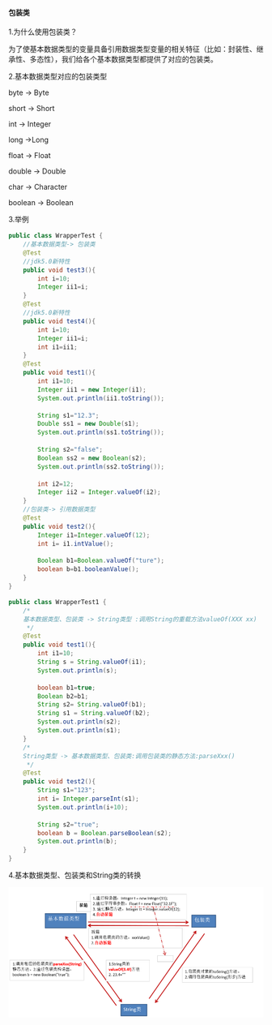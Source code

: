 #### 包装类

1.为什么使用包装类？

为了使基本数据类型的变量具备引用数据类型变量的相关特征（比如：封装性、继承性、多态性），我们给各个基本数据类型都提供了对应的包装类。

2.基本数据类型对应的包装类型

byte -> Byte

short -> Short

int -> Integer

long ->Long

float -> Float

double -> Double

char -> Character

boolean -> Boolean

3.举例

```java
public class WrapperTest {
    //基本数据类型-> 包装类
    @Test
    //jdk5.0新特性
    public void test3(){
        int i=10;
        Integer ii1=i;
    }
    @Test
    //jdk5.0新特性
    public void test4(){
        int i=10;
        Integer ii1=i;
        int i1=ii1;
    }
    @Test
    public void test1(){
        int i1=10;
        Integer ii1 = new Integer(i1);
        System.out.println(ii1.toString());

        String s1="12.3";
        Double ss1 = new Double(s1);
        System.out.println(ss1.toString());

        String s2="false";
        Boolean ss2 = new Boolean(s2);
        System.out.println(ss2.toString());

        int i2=12;
        Integer ii2 = Integer.valueOf(i2);
    }
    //包装类-> 引用数据类型
    @Test
    public void test2(){
        Integer i1=Integer.valueOf(12);
        int i= i1.intValue();

        Boolean b1=Boolean.valueOf("ture");
        boolean b=b1.booleanValue();
    }
}
```

```java
public class WrapperTest1 {
    /*
    基本数据类型、包装类 -> String类型 :调用String的重载方法valueOf(XXX xx)
     */
    @Test
    public void test1(){
        int i1=10;
        String s = String.valueOf(i1);
        System.out.println(s);

        boolean b1=true;
        Boolean b2=b1;
        String s2= String.valueOf(b1);
        String s1 = String.valueOf(b2);
        System.out.println(s2);
        System.out.println(s1);
    }
    /*
    String类型 -> 基本数据类型、包装类:调用包装类的静态方法:parseXxx()
     */
    @Test
    public void test2(){
        String s1="123";
        int i= Integer.parseInt(s1);
        System.out.println(i+10);

        String s2="true";
        boolean b = Boolean.parseBoolean(s2);
        System.out.println(b);
    }
}
```

4.基本数据类型、包装类和String类的转换

![image-20230729093627660](..\pictures\包装类.png)